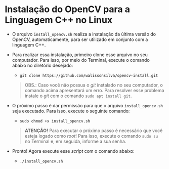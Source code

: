 # Instalação do OpenCV para a Linguagem C++ no Linux

- O arquivo `install_opencv.sh` realiza a instalação da última versão do OpenCV, automaticamente, para ser utilizado em conjunto com a linguagem C++.

- Para realizar essa instalação, primeiro clone esse arquivo no seu computador. Para isso, por meio do Terminal, execute o comando abaixo no diretório desejado:

    * `git clone https://github.com/walissonsilva/opencv-install.git`

    
    > OBS.: Caso você não possua o _git_ instalado no seu computador, o comando acima apresentará um erro. Para resolver esse problema instale o _git_ com o comando `sudo apt install git`.

- O próximo passo é dar permissão para que o arquivo `install_opencv.sh` seja executado. Para isso, execute o seguinte comando:

    * `sudo chmod +x install_opencv.sh`

    
    > **ATENÇÃO!** Para executar o próximo passo é necessário que você esteja logado como _root_! Para isso, execute o comando `sudo su` no Terminal e, em seguida, informe a sua senha.

- Pronto! Agora execute esse _script_ com o comando abaixo:

    * `./install_opencv.sh`